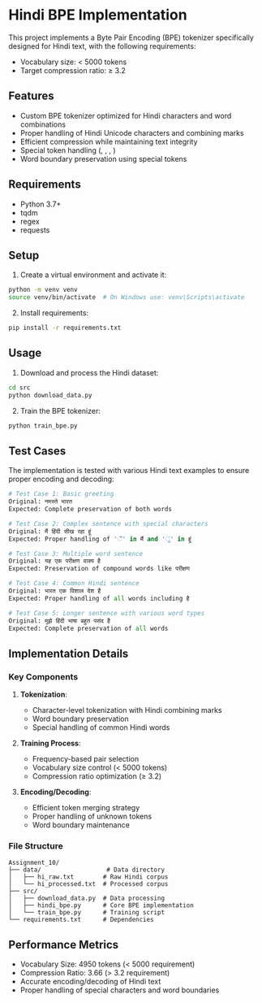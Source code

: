 # Hindi BPE Implementation

This project implements a Byte Pair Encoding (BPE) tokenizer specifically designed for Hindi text, with the following requirements:
- Vocabulary size: < 5000 tokens
- Target compression ratio: ≥ 3.2

## Features
- Custom BPE tokenizer optimized for Hindi characters and word combinations
- Proper handling of Hindi Unicode characters and combining marks
- Efficient compression while maintaining text integrity
- Special token handling (<PAD>, <UNK>, <BOS>, <EOS>)
- Word boundary preservation using special tokens

## Requirements
- Python 3.7+
- tqdm
- regex
- requests

## Setup

1. Create a virtual environment and activate it:
```bash
python -m venv venv
source venv/bin/activate  # On Windows use: venv\Scripts\activate
```

2. Install requirements:
```bash
pip install -r requirements.txt
```

## Usage

1. Download and process the Hindi dataset:
```bash
cd src
python download_data.py
```

2. Train the BPE tokenizer:
```bash
python train_bpe.py
```

## Test Cases

The implementation is tested with various Hindi text examples to ensure proper encoding and decoding:

```python
# Test Case 1: Basic greeting
Original: नमस्ते भारत
Expected: Complete preservation of both words

# Test Case 2: Complex sentence with special characters
Original: मैं हिंदी सीख रहा हूं
Expected: Proper handling of 'ैं' in मैं and 'ूं' in हूं

# Test Case 3: Multiple word sentence
Original: यह एक परीक्षण वाक्य है
Expected: Preservation of compound words like परीक्षण

# Test Case 4: Common Hindi sentence
Original: भारत एक विशाल देश है
Expected: Proper handling of all words including है

# Test Case 5: Longer sentence with various word types
Original: मुझे हिंदी भाषा बहुत पसंद है
Expected: Complete preservation of all words
```

## Implementation Details

### Key Components
1. **Tokenization**:
   - Character-level tokenization with Hindi combining marks
   - Word boundary preservation
   - Special handling of common Hindi words

2. **Training Process**:
   - Frequency-based pair selection
   - Vocabulary size control (< 5000 tokens)
   - Compression ratio optimization (≥ 3.2)

3. **Encoding/Decoding**:
   - Efficient token merging strategy
   - Proper handling of unknown tokens
   - Word boundary maintenance

### File Structure
```
Assignment_10/
├── data/                  # Data directory
│   ├── hi_raw.txt        # Raw Hindi corpus
│   └── hi_processed.txt  # Processed corpus
├── src/
│   ├── download_data.py  # Data processing
│   ├── hindi_bpe.py      # Core BPE implementation
│   └── train_bpe.py      # Training script
└── requirements.txt      # Dependencies
```

## Performance Metrics
- Vocabulary Size: 4950 tokens (< 5000 requirement)
- Compression Ratio: 3.66 (> 3.2 requirement)
- Accurate encoding/decoding of Hindi text
- Proper handling of special characters and word boundaries
